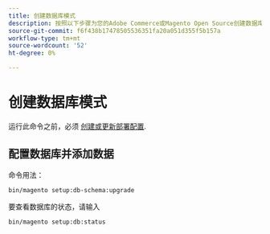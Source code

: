 ```yaml
---
title: 创建数据库模式
description: 按照以下步骤为您的Adobe Commerce或Magento Open Source创建数据库。
source-git-commit: f6f438b17478505536351fa20a051d355f5b157a
workflow-type: tm+mt
source-wordcount: '52'
ht-degree: 0%

---
```



# 创建数据库模式

运行此命令之前，必须 [创建或更新部署配置](deployment.md).

## 配置数据库并添加数据

命令用法：

```bash
bin/magento setup:db-schema:upgrade
```

要查看数据库的状态，请输入

```bash
bin/magento setup:db:status
```
